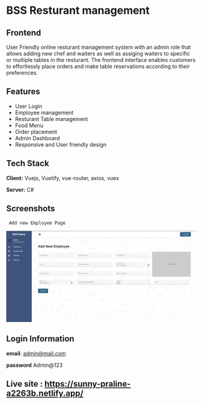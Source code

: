 
# BSS Resturant management


## Frontend
User Friendly online resturant management system with an admin role that allows adding new chef and waiters as well as assiging waiters to specific or multiple tables in the resturant. The frontend interface enables customers to effortlessly place orders and make table reservations according to their preferences. 


## Features

- User Login
- Employee management
- Resturant Table management
- Food Menu
- Order placement
- Admin Dashboard
- Responsive and User friendly design


## Tech Stack

**Client:** Vuejs, Vuetify, vue-router, axios, vuex

**Server:** C#


## Screenshots

     Add new Employee Page

![App Screenshot](src/assets/projectImages/add-employee.png)

## Login Information
**email**: admin@mail.com

**password** Admin@123





## Live site : https://sunny-praline-a2263b.netlify.app/



